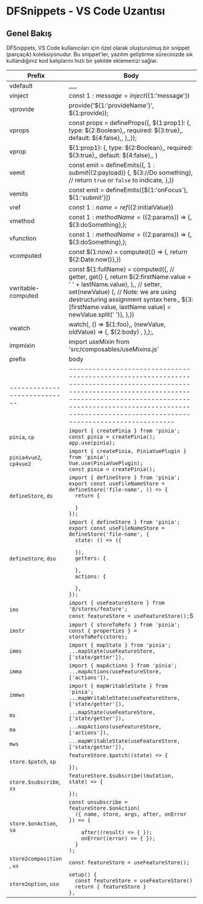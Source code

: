 # DFSnippets - VS Code Uzantısı

## Genel Bakış

DFSnippets, VS Code kullanıcıları için özel olarak oluşturulmuş bir snippet (parçaçık) koleksiyonudur. Bu snippet'ler, yazılım geliştirme sürecinizde sık kullandığınız kod kalıplarını hızlı bir şekilde eklemenizi sağlar.

| Prefix | Body |
| ------- | ----------- |
| vdefault | <template>,  <div>Component</div>,</template>,,<script setup>,import { ref, watch, computed } from 'vue';,import { useI18n } from 'vue-i18n',//#region Composables,const { t } = useI18n(),//#endregion,,//#region Injects,//#endregion,,//#region Props,//#endregion,,//#region Emits,//#endregion,,//#region Variables,//#endregion,,//#region Methods,//#endregion,,//#region Computed Properties,//#endregion,,//#region Watchers,//#endregion,,//#region Lifecycle Hooks,//#endregion,,//#region Created,//#endregion,,//#region Providers,//#endregion,,</script>,,<style lang="scss" scoped></style>, |
| vinject | const ${1:message} = inject(${1:'message'}) |
| vprovide | provide('${1:'provideName'}', ${1:provide}); |
| vprops | const props = defineProps({,  ${1:prop1}: {,    type: ${2:Boolean},,    required: ${3:true},,    default: ${4:false},,  },,}); |
| vprop |   ${1:prop1}: {,    type: ${2:Boolean},,    required: ${3:true},,    default: ${4:false},,  } |
| vemit | const emit = defineEmits({,  ${1:submit}(${2:payload}) {,    ${3://Do something},    // return `true` or `false` to indicate,  },}) |
| vemits | const emit = defineEmits([${1:'onFocus'}, ${1:'submit'}]) |
| vref | const ${1:name} = ref(${2:initialValue}) |
| vmethod | const ${1:methodName} = (${2:params}) => {,    ${3:doSomething},}; |
| vfunction | const ${1:methodName} = (${2:params}) => {,    ${3:doSomething},}; |
| vcomputed | const ${1:now} = computed(() => {,  return ${2:Date.now()},}) |
| vwritable-computed | const ${1:fullName} = computed({,  // getter,  get() {,    return ${2:firstName.value + ' ' + lastName.value},  },,  // setter,  set(newValue) {,    // Note: we are using destructuring assignment syntax here.,   ${3: [firstName.value, lastName.value] = newValue.split(' ')},  },}) |
| vwatch | watch(,  () => ${1:foo},,  (newValue, oldValue) => {,    ${2:body}  ,  },);, |
| impmixin | import useMixin from 'src/composables/useMixins.js' |
| prefix                     | body                                                                                                                                                                                                                                               | description                                                                   |
|----------------------------|----------------------------------------------------------------------------------------------------------------------------------------------------------------------------------------------------------------------------------------------------|-------------------------------------------------------------------------------|
| `pinia`, `cp`              | `import { createPinia } from 'pinia';`<br> `const pinia = createPinia();`<br> `app.use(pinia);`                                                                                                                                                    | **C**reate a **pinia** instance                                               |
| `pinia4vue2`, `cp4vue2`    | `import { createPinia, PiniaVuePlugin } from 'pinia';`<br> `Vue.use(PiniaVuePlugin);`<br> `const pinia = createPinia();`                                                                                                                           | **C**reate a **pinia** instance for Vue 2                                     |
| `defineStore`, `ds`        | `import { defineStore } from 'pinia';`<br> `export const useFileNameStore = defineStore('file-name', () => {`<br> `  return {`<br> `    `<br> `  }`<br> `});`                                                                                      | **D**efining **S**tores - Composing                                           |
| `defineStore`, `dso`       | `import { defineStore } from 'pinia';`<br> `export const useFileNameStore = defineStore('file-name', {`<br> `  state: () => ({`<br> `    `<br> `  }),`<br> `  getters: {`<br> `    `<br> `  },`<br> `  actions: {`<br> `    `<br> `  },`<br> `});` | **D**efining **S**tores - **O**ption                                          |
| `ims`                      | `import { useFeatureStore } from '@/stores/feature';`<br> `const featureStore = useFeatureStore();`S                                                                                                                                               | **Im**port **S**tore                                                          |
| `imstr`                    | `import { storeToRefs } from 'pinia';`<br> `const { properties } = storeToRefs(store);`                                                                                                                                                            | **Im**port **s**tore**T**o**R**efs()                                          |
| `imms`                     | `import { mapState } from 'pinia';`<br> `...mapState(useFeatureStore, ['state/getter']),`                                                                                                                                                          | **Im**port **m**ap**S**tate                                                   |
| `imma`                     | `import { mapActions } from 'pinia';`<br> `...mapActions(useFeatureStore, ['actions']),`                                                                                                                                                           | **Im**port **m**ap**A**ctions                                                 |
| `immws`                    | `import { mapWritableState } from 'pinia';`<br>`...mapWritableState(useFeatureStore, ['state/getter']),`                                                                                                                                           | **Im**port **m**ap**W**ritable**S**tate                                       |
| `ms`                       | `...mapState(useFeatureStore, ['state/getter']),`                                                                                                                                                                                                  | Usage with the Options API - Without setup() - **m**ap**S**tate()             |
| `ma`                       | `...mapActions(useFeatureStore, ['actions']),`                                                                                                                                                                                                     | Usage with the Options API - Without setup() - **m**ap**A**ctions()           |
| `mws`                      | `...mapWritableState(useFeatureStore, ['state/getter']),`                                                                                                                                                                                          | Usage with the Options API - Without setup() - **m**ap**W**ritable**S**tate() |
| `store.$patch`, `sp`       | `featureStore.$patch((state) => {`<br> `  `<br> `});`                                                                                                                                                                                              | Mutating the state: **s**tore.$**p**atch                                      |
| `store.$subscribe`, `ss`   | `featureStore.$subscribe((mutation, state) => {`<br> `  `<br> `});`                                                                                                                                                                                | Subscribing to state: **s**tore.$**s**ubscribe                                |
| `store.$onAction`, `sa`    | `const unsubscribe = featureStore.$onAction(`<br> `  ({ name, store, args, after, onError }) => {`<br> `    `<br> `    after((result) => { });`<br> `    onError((error) => { });`<br> `  }`<br> `);`                                              | Subscribing to actions: **s**tore.$**o**nAction                               |
| `store2composition `, `us` | `const featureStore = useFeatureStore();`                                                                                                                                                                                                          | Store @ Composition API, **u**seFeature**S**tore                              |
| `store2option`, `uso`      | `setup() {`<br> `  const featureStore = useFeatureStore()`<br> `  return { featureStore }`<br> `},`                                                                                                                                                | Store @ Options API, **u**seFeature**S**tore  